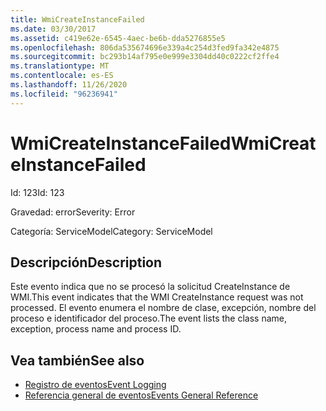 ```yaml
---
title: WmiCreateInstanceFailed
ms.date: 03/30/2017
ms.assetid: c419e62e-6545-4aec-be6b-dda5276855e5
ms.openlocfilehash: 806da535674696e339a4c254d3fed9fa342e4875
ms.sourcegitcommit: bc293b14af795e0e999e3304dd40c0222cf2ffe4
ms.translationtype: MT
ms.contentlocale: es-ES
ms.lasthandoff: 11/26/2020
ms.locfileid: "96236941"
---
```

# <a name="wmicreateinstancefailed"></a><span data-ttu-id="bebb9-102">WmiCreateInstanceFailed</span><span class="sxs-lookup"><span data-stu-id="bebb9-102">WmiCreateInstanceFailed</span></span>

<span data-ttu-id="bebb9-103">Id: 123</span><span class="sxs-lookup"><span data-stu-id="bebb9-103">Id: 123</span></span>  
  
 <span data-ttu-id="bebb9-104">Gravedad: error</span><span class="sxs-lookup"><span data-stu-id="bebb9-104">Severity: Error</span></span>  
  
 <span data-ttu-id="bebb9-105">Categoría: ServiceModel</span><span class="sxs-lookup"><span data-stu-id="bebb9-105">Category: ServiceModel</span></span>  
  
## <a name="description"></a><span data-ttu-id="bebb9-106">Descripción</span><span class="sxs-lookup"><span data-stu-id="bebb9-106">Description</span></span>  

 <span data-ttu-id="bebb9-107">Este evento indica que no se procesó la solicitud CreateInstance de WMI.</span><span class="sxs-lookup"><span data-stu-id="bebb9-107">This event indicates that the WMI CreateInstance request was not processed.</span></span> <span data-ttu-id="bebb9-108">El evento enumera el nombre de clase, excepción, nombre del proceso e identificador del proceso.</span><span class="sxs-lookup"><span data-stu-id="bebb9-108">The event lists the class name, exception, process name and process ID.</span></span>  
  
## <a name="see-also"></a><span data-ttu-id="bebb9-109">Vea también</span><span class="sxs-lookup"><span data-stu-id="bebb9-109">See also</span></span>

- [<span data-ttu-id="bebb9-110">Registro de eventos</span><span class="sxs-lookup"><span data-stu-id="bebb9-110">Event Logging</span></span>](index.md)
- [<span data-ttu-id="bebb9-111">Referencia general de eventos</span><span class="sxs-lookup"><span data-stu-id="bebb9-111">Events General Reference</span></span>](events-general-reference.md)

